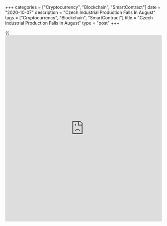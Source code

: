 +++
categories = ["Cryptocurrency", "Blockchain", "SmartContract"]
date = "2020-10-07"
description = "Czech Industrial Production Falls In August"
tags = ["Cryptocurrency", "Blockchain", "SmartContract"]
title = "Czech Industrial Production Falls In August"
type = "post"
+++

{{<iframe id="large-banner" src="https://www.bounty.group/#slide=21.0" width="100%" height="600" scrolling="no" style="border: 0px solid rgb(216, 221, 230); border-radius: 3px;">}}

The Czech Republic's industrial production decreased in August, data
from the Czech statistical office showed on Wednesday.

Industrial production declined a working-day adjusted 5.5 percent year-
on-year in August, following a 5.0 percent fall in July. Economists had
forecast a 2.8 percent decline.

Manufacturing output declined 5.6 percent yearly in August.

Mining and quarrying output decreased 24.5 percent, while electricity,
gas, steam and air conditioning fell 0.7 percent.

On a monthly basis, industrial production fell a seasonally adjusted 0.9
percent in August.

Industrial new orders decreased 9.8 percent year-on-year in August.

Separate data from the statistical office showed that the construction
output decreased a working-day adjusted 9.7 percent annually in August.

On a seasonally adjusted basis, construction output rose 1.4 percent
monthly in August.

Another report from the Czech statistical office showed that the trade
surplus fell to CZK 7.614 billion in August from CZK 9.233 billion in
the same month last year. Economists had forecast a surplus of CZK 12.5
billion.

In July, the trade surplus was CZK 14.353 billion.

Exports declined 5.4 percent annually in August and imports fell 4.9
percent.

On a monthly basis, seasonally adjusted exports and imports decreased by
2.7 percent and 0.2 percent, respectively, in August.

For comments and feedback [contact](https://www.playgroundfx.com/contact/): editorial@rtt[news](https://www.letsplayfx.com/blog/forex-news-website/).com

[Economic News][1]

 **What parts of the world are seeing the best (and worst) economic
performances lately? Click[here][2] to check out our [Econ Scorecard][2]
and find out! See up-to-the-moment [ranking](https://www.playgroundfx.com/blog/crypto-exchange-ranking/)s for the best and worst
performers in [GDP][3], [unemployment rate][4], [inflation][5] and much
more.**

   1. www.rtt[news](https://www.letsplayfx.com/blog/forex-news-website/).com/Content/EconomicNews.aspx
   2. www.rtt[news](https://www.letsplayfx.com/blog/forex-news-website/).com/economic-scorecard/world-rank/PPI/highest-performance.aspx
   3. www.rtt[news](https://www.letsplayfx.com/blog/forex-news-website/).com/economic-scorecard/world-rank/GDP/highest-performance.aspx
   4. www.rtt[news](https://www.letsplayfx.com/blog/forex-news-website/).com/economic-scorecard/world-rank/unemployment-rate/lowest-performance.aspx
   5. www.rtt[news](https://www.letsplayfx.com/blog/forex-news-website/).com/economic-scorecard/world-rank/CPI/highest-performance.aspx